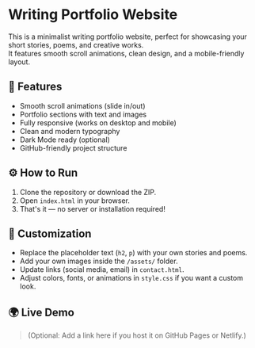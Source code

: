 # Writing Portfolio Website

This is a minimalist writing portfolio website, perfect for showcasing your short stories, poems, and creative works.  
It features smooth scroll animations, clean design, and a mobile-friendly layout.

## 🚀 Features
- Smooth scroll animations (slide in/out)
- Portfolio sections with text and images
- Fully responsive (works on desktop and mobile)
- Clean and modern typography
- Dark Mode ready (optional)
- GitHub-friendly project structure


## ⚙️ How to Run

1. Clone the repository or download the ZIP.
2. Open `index.html` in your browser.
3. That's it — no server or installation required!

## 🎨 Customization

- Replace the placeholder text (`h2`, `p`) with your own stories and poems.
- Add your own images inside the `/assets/` folder.
- Update links (social media, email) in `contact.html`.
- Adjust colors, fonts, or animations in `style.css` if you want a custom look.

## 🌍 Live Demo

> (Optional: Add a link here if you host it on GitHub Pages or Netlify.)


